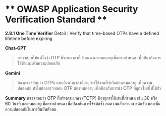 # ** OWASP Application Security Verification Standard **

**2.8.1 One Time Verifier**
Detail : Verify that time-based OTPs have a defined lifetime before expiring

**Chat-GPT**
> ตรวจสอบให้แน่ใจว่า OTP มีระยะเวลาที่กำหนด และหมดอายุเมื่อครบกำหนด เพื่อป้องกันการใช้ซ้ำและเพิ่มความปลอดภัย

**Gemini**
> ต้องตรวจสอบว่า OTPs แบบอิงตามเวลามีอายุการใช้งานที่จำกัดก่อนหมดอายุ เพื่อความปลอดภัย 
    ทำไมต้องตรวจสอบ OTP ต้องหมดอายุ เพื่อป้องกันการนำ OTP ที่ถูกขโมยไปใช้ซ้ำ

**Summary**
ตรวจสอบว่า OTP ที่สร้างตามเวลา (TOTP) มีอายุการใช้งานที่กำหนด เช่น 30 หรือ 60 วินาที และหมดอายุเมื่อครบกำหนด เพื่อป้องกันการใช้รหัสซ้ำ ลดความเสี่ยงจากการดักจับ และเพิ่มความปลอดภัยในการยืนยันตัวตน